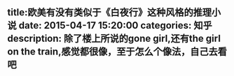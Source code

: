 title:欧美有没有类似于《白夜行》这种风格的推理小说
date: 2015-04-17   15:20:00 
categories: 知乎 
 description: 除了楼上所说的gone girl,还有the girl on the train,感觉都很像，至于怎么个像法，自己去看吧
  --- 
 